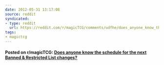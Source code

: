 ```yaml
---
date: 2012-05-31 13:17:08
source: reddit
syndicated:
- type: reddit
  url: https://reddit.com/r/magicTCG/comments/udfhe/does_anyone_know_the_schedule_for_the_next_banned/
tags:
- magictcg
---
```


#### Posted on r/magicTCG: [Does anyone know the schedule for the next Banned & Restricted List changes?](https://reddit.com/r/magicTCG/comments/udfhe/does_anyone_know_the_schedule_for_the_next_banned/)